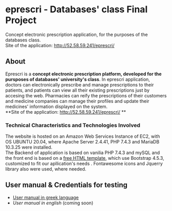# eprescri - Databases' class Final Project
Concept electronic prescription application, for the purposes of the databases class. <br>
Site of the application: http://52.58.59.241/eprescri/

## About 
Eprescri is a **concept electronic prescription platform, developed for the pursposes of databases' university's class**. In eprescri application, doctors can electronically prescribe and manage prescriptions to their patients, and patients can view all their existing prescriptions just by accesing the web. Pharmacies can reify the prescriptions of their customers and medicine companies can manage their profiles and update their medicines' information displayed on the system.<br>
**Site of the application: http://52.58.59.241/eprescri/ **
<br> 
### Technical Characteristics and Technologies Involved 
The website is hosted on an Amazon Web Services Instance of EC2, with OS UBUNTU 20.04, where Apache Server 2.4.41, PHP 7.4.3 and MariaDB 10.3.25 were installed. <br>
The Backend of application is based on vanilia PHP 7.4.3 and mySQL and the front end is based on a [free HTML template](https://bootstrapmade.com/family-multipurpose-html-bootstrap-template-free/), which use Bootstrap 4.5.3, customized to fit our apllication's needs . Fontawesome icons and Jquerry library also were used, where needed. 

## User manual & Credentials for testing
- [User manual in greek language](https://github.com/mikalaki/eprescri/blob/main/eprescri_user_manual_GR.pdf) <br>
- *User manual in english* (coming soon)<br>

